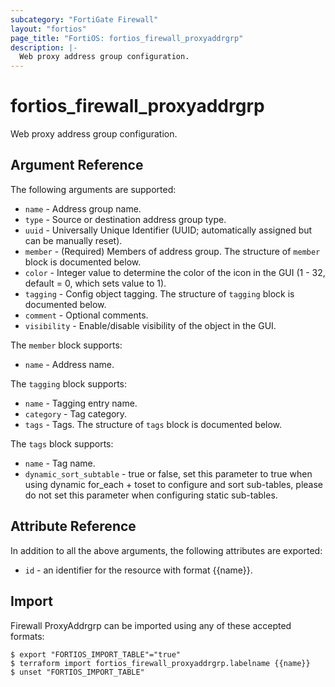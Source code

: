 ```yaml
---
subcategory: "FortiGate Firewall"
layout: "fortios"
page_title: "FortiOS: fortios_firewall_proxyaddrgrp"
description: |-
  Web proxy address group configuration.
---
```


# fortios_firewall_proxyaddrgrp
Web proxy address group configuration.

## Argument Reference


The following arguments are supported:

* `name` - Address group name.
* `type` - Source or destination address group type.
* `uuid` - Universally Unique Identifier (UUID; automatically assigned but can be manually reset).
* `member` - (Required) Members of address group. The structure of `member` block is documented below.
* `color` - Integer value to determine the color of the icon in the GUI (1 - 32, default = 0, which sets value to 1).
* `tagging` - Config object tagging. The structure of `tagging` block is documented below.
* `comment` - Optional comments.
* `visibility` - Enable/disable visibility of the object in the GUI.

The `member` block supports:

* `name` - Address name.

The `tagging` block supports:

* `name` - Tagging entry name.
* `category` - Tag category.
* `tags` - Tags. The structure of `tags` block is documented below.

The `tags` block supports:

* `name` - Tag name.
* `dynamic_sort_subtable` - true or false, set this parameter to true when using dynamic for_each + toset to configure and sort sub-tables, please do not set this parameter when configuring static sub-tables.

## Attribute Reference

In addition to all the above arguments, the following attributes are exported:
* `id` - an identifier for the resource with format {{name}}.

## Import

Firewall ProxyAddrgrp can be imported using any of these accepted formats:
```
$ export "FORTIOS_IMPORT_TABLE"="true"
$ terraform import fortios_firewall_proxyaddrgrp.labelname {{name}}
$ unset "FORTIOS_IMPORT_TABLE"
```
